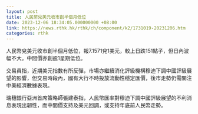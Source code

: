 ```yaml
---
layout: post
title: 人民幣兌美元收市創半個月低位
date: 2023-12-06 18:34:05.000000000 +08:00
link: https://news.rthk.hk/rthk/ch/component/k2/1731019-20231206.htm
categories: rthk
---
```


人民幣兌美元收市創半個月低位，報7.1571兌1美元，較上日跌151點子，但日內波幅不大。中間價亦創逾1星期低位。

交易員指，近期美元指數有所反彈，市場亦繼續消化評級機構穆迪下調中國評級展望的影響，但交易時段內，國有大行不時投放流動性穩定匯價，後市走勢仍需關注中美經濟數據表現。

瑞穗銀行亞洲首席策略師張建泰指，人民幣匯率對穆迪下調中國評級展望的不利消息表現出韌性，而中間價支持及美元回調，或支持年底前人民幣走勢。
